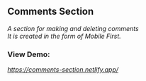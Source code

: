 ## Comments Section

_A section for making and deleting comments_<br>
_It is created in the form of Mobile First._  <br>


### View Demo:
 _https://comments-section.netlify.app/_
